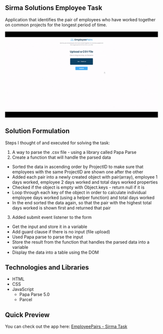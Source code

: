 ## Sirma Solutions Employee Task

Application that identifies the pair of employees who have worked together on common projects for the longest period of time.

![EmployeePairs In Action](./img/employeepairs-use.gif)

## Solution Formulation

Steps I thought of and executed for solving the task:

1. A way to parse the .csv file - using a library called Papa Parse
2. Create a function that will handle the parsed data

- Sorted the data in ascending order by ProjectID to make sure that employees with the same ProjectID are shown one after the other
- Added each pair into a newly created object with pair(array), employee 1 days worked, employee 2 days worked and total days worked properties
- Checked if the object is empty with Object.keys - return null if it is
- Loop through each key of the object in order to calculate individual employee days worked (using a helper function) and total days worked
- In the end sorted the data again, so that the pair with the highest total days worked is shown first and returned that pair

3. Added submit event listener to the form

- Get the input and store it in a variable
- Add guard clause if there is no input (file upload)
- Used Papa parse to parse the input
- Store the result from the function that handles the parsed data into a variable
- Display the data into a table using the DOM

## Technologies and Libraries

- HTML
- CSS
- JavaScript
  - Papa Parse 5.0
  - Parcel

## Quick Preview

You can check out the app here:
<a href="https://dimitar-radulov-employees.netlify.app" target="_blank">EmployeePairs - Sirma Task</a>
